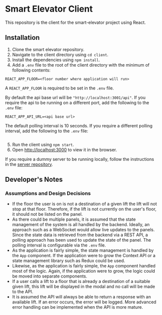 # Smart Elevator Client

This repository is the client for the smart-elevator project using React.

## Installation

1. Clone the smart elevator repository.
2. Navigate to the client directory using `cd client`.
3. Install the dependencies using `npm install`.
4. Add a `.env` file to the root of the client directory with the minimum of following contents:

```
REACT_APP_FLOOR=<floor number where application will run>
```

A `REACT_APP_FLOOR` is required to be set in the `.env` file.

By default the api base url will be `"http://localhost:3001/api"`. If you require the api
to be running on a different port, add the following to the `.env` file:

```
REACT_APP_API_URL=<api base url>
```

The default polling interval is 10 seconds. If you require a different polling interval,
add the following to the `.env` file:

```

```

5. Run the client using `npm start`.
6. Open [http://localhost:3000](http://localhost:3000) to view it in the browser.

If you require a dummy server to be running locally, follow the instructions in the [server repository](../server/README.md).

## Developer's Notes

### Assumptions and Design Decisions

- If the floor the user is on is not a destination of a given lift the lift will not stop at that floor. Therefore, if the lift is not currently on the user's floor, it should not be listed on the panel.
- As there could be multiple panels, it is assumed that the state management of the system is all handled by the backend. Ideally, an approach such as a WebSocket would allow live updates to the panels. Since the state data is retrieved from the backend via a REST API, a polling approach has been used to update the state of the panel. The polling interval is configurable via the `.env` file.
- As the application is fairly simple, the state management is handled by the `App` component. If the application were to grow the Context API or a state management library such as Redux could be used.
- Likewise, as the application is fairly simple, the `App` component handled most of the logic. Again, if the application were to grow, the logic could be moved into separate components.
- If a user calls a lift to a floor that is already a destination of a suitable given lift, this lift will be displayed in the modal and no call will be made to the API.
- It is assumed the API will always be able to return a response with an available lift. If an error occurs, the error will be logged. More advanced error handling can be implemented when the API is more mature.
